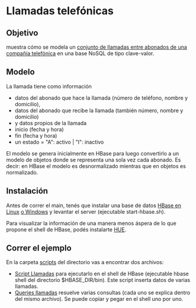 # Llamadas telefónicas

## Objetivo
muestra cómo se modela un [conjunto de llamadas entre abonados de una compañía telefónica](https://github.com/uqbar-project/eg-telefonia-hbase/wiki) en una base NoSQL de tipo clave-valor. 

## Modelo
La llamada tiene como información 

* datos del abonado que hace la llamada (número de teléfono, nombre y domicilio), 
* datos del abonado que recibe la llamada (también número, nombre y domicilio) 
* y datos propios de la llamada 
 * inicio (fecha y hora)
 * fin (fecha y hora)
 * un estado = "A": activo | "I": inactivo

El modelo se genera inicialmente en HBase para luego convertirlo a un modelo de objetos 
donde se representa una sola vez cada abonado.
Es decir: en HBase el modelo es desnormalizado mientras que en objetos es normalizado.

## Instalación
Antes de correr el main, tenés que instalar una base de datos [HBase en Linux](https://hbase.apache.org/book.html#quickstart) [o Windows](https://hbase.apache.org/cygwin.html) y levantar el server (ejecutable start-hbase.sh). 

Para visualizar la información de una manera menos áspera de lo que propone el shell de HBase, podés instalarte [HUE](http://gethue.com/hadoop-hue-3-on-hdp-installation-tutorial/).

## Correr el ejemplo

En la carpeta [scripts](scripts) del directorio vas a encontrar dos archivos:

* [Script Llamadas](scripts/scriptLlamadas) para ejecutarlo en el shell de HBase (ejecutable hbase shell del directorio $HBASE_DIR/bin). 
Este script inserta datos de varias llamadas.
* [Queries llamadas](scripts/queriesLlamadas) resuelve varias consultas (cada uno se explica dentro del mismo archivo). Se puede copiar y pegar en el shell uno por uno.
